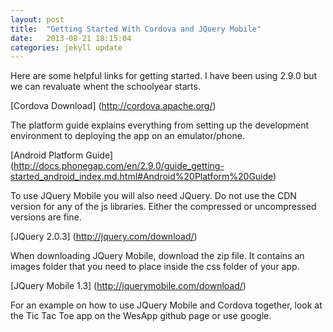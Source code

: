 ```yaml
---
layout: post
title:  "Getting Started With Cordova and JQuery Mobile"
date:   2013-08-21 18:15:04
categories: jekyll update
---
```


Here are some helpful links for getting started. I have been using 2.9.0 but we can revaluate whent the schoolyear starts.

[Cordova Download] (http://cordova.apache.org/)



The platform guide explains everything from setting up the development environment to deploying the app on an emulator/phone.

[Android Platform Guide] (http://docs.phonegap.com/en/2.9.0/guide_getting-started_android_index.md.html#Android%20Platform%20Guide)


To use JQuery Mobile you will also need JQuery. Do not use the CDN version for any of the js libraries. Either the compressed or uncompressed versions are fine.

[JQuery 2.0.3] (http://jquery.com/download/)



When downloading JQuery Mobile, download the zip file. It contains an images folder that you need to place inside the css folder of your app.

[JQuery Mobile 1.3] (http://jquerymobile.com/download/)


For an example on how to use JQuery Mobile and Cordova together, look at the Tic Tac Toe app on the WesApp github page or use google.

[jekyll-gh]: https://github.com/mojombo/jekyll
[jekyll]:    http://jekyllrb.com
